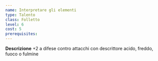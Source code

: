 ```yaml
---
name: Interpretare gli elementi
type: Talento
class: Folletto
level: 6
cost: 5
prerequisites: 
---
```


**Descrizione**
+2 a difese contro attacchi con descrittore acido, freddo, fuoco o fulmine